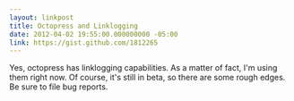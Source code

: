 ```yaml
---
layout: linkpost
title: Octopress and Linklogging
date: 2012-04-02 19:55:00.000000000 -05:00
link: https://gist.github.com/1812265
---
```


Yes, octopress has linklogging capabilities. As a matter of fact, I'm using
them right now. Of course, it's still in beta, so there are some rough edges.
Be sure to file bug reports.
